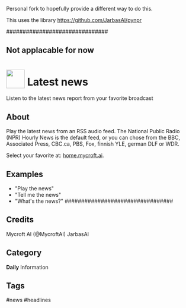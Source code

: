Personal fork to hopefully provide a different way to do this.

This uses the library https://github.com/JarbasAl/pynpr

###############################
## Not applacable for now
# <img src='https://rawgithub.com/FortAwesome/Font-Awesome/master/svgs/solid/newspaper.svg' card_color='#000000' width='50' height='50' style='vertical-align:bottom'/> Latest news
Listen to the latest news report from your favorite broadcast

## About 

Play the latest news from an RSS audio feed.  The National Public Radio (NPR)
Hourly News is the default feed, or you can chose 
from the BBC, Associated Press, CBC.ca, PBS, Fox, finnish YLE, german DLF or WDR. 

Select your favorite at: [home.mycroft.ai](https://home.mycroft.ai/#/skill).

## Examples 
* "Play the news"
* "Tell me the news"
* "What's the news?"
#################################

## Credits 
Mycroft AI (@MycroftAI)
JarbasAl

## Category
**Daily**
Information

## Tags
#news
#headlines
